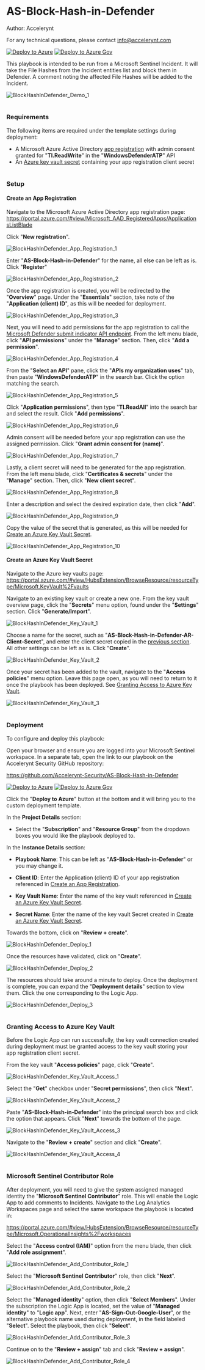 # AS-Block-Hash-in-Defender

Author: Accelerynt

For any technical questions, please contact info@accelerynt.com  

[![Deploy to Azure](https://aka.ms/deploytoazurebutton)](https://portal.azure.com/#create/Microsoft.Template/uri/https%3A%2F%2Fraw.githubusercontent.com%2FAccelerynt-Security%2FAS-Block-Hash-in-Defender%2Fmain%2Fazuredeploy.json)
[![Deploy to Azure Gov](https://aka.ms/deploytoazuregovbutton)](https://portal.azure.us/#create/Microsoft.Template/uri/https%3A%2F%2Fraw.githubusercontent.com%2FAccelerynt-Security%2FAS-Block-Hash-in-Defender%2Fmain%2Fazuredeploy.json)       

This playbook is intended to be run from a Microsoft Sentinel Incident. It will take the File Hashes from the Incident entities list and block them in Defender. A comment noting the affected File Hashes will be added to the Incident.
                                                                                                                                     
![BlockHashInDefender_Demo_1](Images/BlockHashInDefender_Demo_1.png)


#
### Requirements
                                                                                                                                     
The following items are required under the template settings during deployment: 

* A Microsoft Azure Active Directory [app registration](https://github.com/Accelerynt-Security/AS-Block-Hash-in-Defender#create-an-app-registration) with admin consent granted for "**TI.ReadWrite**" in the "**WindowsDefenderATP**" API
* An [Azure key vault secret](https://github.com/Accelerynt-Security/AS-Block-Hash-in-Defender#create-an-azure-key-vault-secret) containing your app registration client secret


# 
### Setup

#### Create an App Registration

Navigate to the Microsoft Azure Active Directory app registration page: https://portal.azure.com/#view/Microsoft_AAD_RegisteredApps/ApplicationsListBlade

Click "**New registration**".

![BlockHashInDefender_App_Registration_1](Images/BlockHashInDefender_App_Registration_1.png)

Enter "**AS-Block-Hash-in-Defender**" for the name, all else can be left as is. Click "**Register**"

![BlockHashInDefender_App_Registration_2](Images/BlockHashInDefender_App_Registration_2.png)

Once the app registration is created, you will be redirected to the "**Overview**" page. Under the "**Essentials**" section, take note of the "**Application (client) ID**", as this will be needed for deployment.

![BlockHashInDefender_App_Registration_3](Images/BlockHashInDefender_App_Registration_3.png)

Next, you will need to add permissions for the app registration to call the [Microsoft Defender submit indicator API endpoint](https://learn.microsoft.com/en-us/microsoft-365/security/defender-endpoint/post-ti-indicator?view=o365-worldwide#permissions). From the left menu blade, click "**API permissions**" under the "**Manage**" section. Then, click "**Add a permission**".

![BlockHashInDefender_App_Registration_4](Images/BlockHashInDefender_App_Registration_4.png)

From the "**Select an API**" pane, click the "**APIs my organization uses**" tab, then paste "**WindowsDefenderATP**" in the search bar. Click the option matching the search.

![BlockHashInDefender_App_Registration_5](Images/BlockHashInDefender_App_Registration_5.png)

Click "**Application permissions**", then type "**TI.ReadAll**" into the search bar and select the result. Click "**Add permissions**".

![BlockHashInDefender_App_Registration_6](Images/BlockHashInDefender_App_Registration_6.png)

Admin consent will be needed before your app registration can use the assigned permission. Click "**Grant admin consent for (name)**".

![BlockHashInDefender_App_Registration_7](Images/BlockHashInDefender_App_Registration_7.png)

Lastly, a client secret will need to be generated for the app registration. From the left menu blade, click "**Certificates & secrets**" under the "**Manage**" section. Then, click "**New client secret**".

![BlockHashInDefender_App_Registration_8](Images/BlockHashInDefender_App_Registration_8.png)

Enter a description and select the desired expiration date, then click "**Add**".

![BlockHashInDefender_App_Registration_9](Images/BlockHashInDefender_App_Registration_9.png)

Copy the value of the secret that is generated, as this will be needed for [Create an Azure Key Vault Secret](https://github.com/Accelerynt-Security/AS-Block-Hash-in-Defender#create-an-azure-key-vault-secret).

![BlockHashInDefender_App_Registration_10](Images/BlockHashInDefender_App_Registration_10.png)


#### Create an Azure Key Vault Secret

Navigate to the Azure key vaults page: https://portal.azure.com/#view/HubsExtension/BrowseResource/resourceType/Microsoft.KeyVault%2Fvaults

Navigate to an existing key vault or create a new one. From the key vault overview page, click the "**Secrets**" menu option, found under the "**Settings**" section. Click "**Generate/Import**".

![BlockHashInDefender_Key_Vault_1](Images/BlockHashInDefender_Key_Vault_1.png)

Choose a name for the secret, such as "**AS-Block-Hash-in-Defender-AR-Client-Secret**", and enter the client secret copied in the [previous section](https://github.com/Accelerynt-Security/AS-Block-Hash-in-Defender#create-an-app-registration). All other settings can be left as is. Click "**Create**". 

![BlockHashInDefender_Key_Vault_2](Images/BlockHashInDefender_Key_Vault_2.png)

Once your secret has been added to the vault, navigate to the "**Access policies**" menu option. Leave this page open, as you will need to return to it once the playbook has been deployed. See [Granting Access to Azure Key Vault](https://github.com/Accelerynt-Security/AS-Block-Hash-in-Defender#granting-access-to-azure-key-vault).

![BlockHashInDefender_Key_Vault_3](Images/BlockHashInDefender_Key_Vault_3.png)


#
### Deployment

To configure and deploy this playbook:
 
Open your browser and ensure you are logged into your Microsoft Sentinel workspace. In a separate tab, open the link to our playbook on the Accelerynt Security GitHub repository:

https://github.com/Accelerynt-Security/AS-Block-Hash-in-Defender

[![Deploy to Azure](https://aka.ms/deploytoazurebutton)](https://portal.azure.com/#create/Microsoft.Template/uri/https%3A%2F%2Fraw.githubusercontent.com%2FAccelerynt-Security%2FAS-Block-Hash-in-Defender%2Fmain%2Fazuredeploy.json)
[![Deploy to Azure Gov](https://aka.ms/deploytoazuregovbutton)](https://portal.azure.us/#create/Microsoft.Template/uri/https%3A%2F%2Fraw.githubusercontent.com%2FAccelerynt-Security%2FAS-Block-Hash-in-Defender%2Fmain%2Fazuredeploy.json)                                             

Click the "**Deploy to Azure**" button at the bottom and it will bring you to the custom deployment template.

In the **Project Details** section:

* Select the "**Subscription**" and "**Resource Group**" from the dropdown boxes you would like the playbook deployed to.  

In the **Instance Details** section:

* **Playbook Name**: This can be left as "**AS-Block-Hash-in-Defender**" or you may change it.

* **Client ID**: Enter the Application (client) ID of your app registration referenced in [Create an App Registration](https://github.com/Accelerynt-Security/AS-Block-Hash-in-Defender#create-an-app-registration).

* **Key Vault Name**: Enter the name of the key vault referenced in [Create an Azure Key Vault Secret](https://github.com/Accelerynt-Security/AS-Block-Hash-in-Defender#create-an-azure-key-vault-secret).

* **Secret Name**: Enter the name of the key vault Secret created in [Create an Azure Key Vault Secret](https://github.com/Accelerynt-Security/AS-Block-Hash-in-Defender#create-an-azure-key-vault-secret).

Towards the bottom, click on "**Review + create**". 

![BlockHashInDefender_Deploy_1](Images/BlockHashInDefender_Deploy_1.png)

Once the resources have validated, click on "**Create**".

![BlockHashInDefender_Deploy_2](Images/BlockHashInDefender_Deploy_2.png)

The resources should take around a minute to deploy. Once the deployment is complete, you can expand the "**Deployment details**" section to view them.
Click the one corresponding to the Logic App.

![BlockHashInDefender_Deploy_3](Images/BlockHashInDefender_Deploy_3.png)


#
### Granting Access to Azure Key Vault

Before the Logic App can run successfully, the key vault connection created during deployment must be granted access to the key vault storing your app registration client secret.

From the key vault "**Access policies**" page, click "**Create**".

![BlockHashInDefender_Key_Vault_Access_1](Images/BlockHashInDefender_Key_Vault_Access_1.png)

Select the "**Get**" checkbox under "**Secret permissions**", then click "**Next**".

![BlockHashInDefender_Key_Vault_Access_2](Images/BlockHashInDefender_Key_Vault_Access_2.png)

Paste "**AS-Block-Hash-in-Defender**" into the principal search box and click the option that appears. Click "**Next**" towards the bottom of the page.

![BlockHashInDefender_Key_Vault_Access_3](Images/BlockHashInDefender_Key_Vault_Access_3.png)

Navigate to the "**Review + create**" section and click "**Create**".

![BlockHashInDefender_Key_Vault_Access_4](Images/BlockHashInDefender_Key_Vault_Access_4.png)


#
### Microsoft Sentinel Contributor Role

After deployment, you will need to give the system assigned managed identity the "**Microsoft Sentinel Contributor**" role. This will enable the Logic App to add comments to Incidents. Navigate to the Log Analytics Workspaces page and select the same workspace the playbook is located in:

https://portal.azure.com/#view/HubsExtension/BrowseResource/resourceType/Microsoft.OperationalInsights%2Fworkspaces

Select the "**Access control (IAM)**" option from the menu blade, then click "**Add role assignment**".

![BlockHashInDefender_Add_Contributor_Role_1](Images/BlockHashInDefender_Add_Contributor_Role_1.png)

Select the "**Microsoft Sentinel Contributor**" role, then click "**Next**".

![BlockHashInDefender_Add_Contributor_Role_2](Images/BlockHashInDefender_Add_Contributor_Role_2.png)

Select the "**Managed identity**" option, then click "**Select Members**". Under the subscription the Logic App is located, set the value of "**Managed identity**" to "**Logic app**". Next, enter "**AS-Sign-Out-Google-User**", or the alternative playbook name used during deployment, in the field labeled "**Select**". Select the playbook, then click "**Select**".

![BlockHashInDefender_Add_Contributor_Role_3](Images/BlockHashInDefender_Add_Contributor_Role_3.png)

Continue on to the "**Review + assign**" tab and click "**Review + assign**".

![BlockHashInDefender_Add_Contributor_Role_4](Images/BlockHashInDefender_Add_Contributor_Role_4.png)
